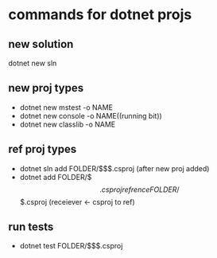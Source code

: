 # commands for dotnet projs

## new solution 
dotnet new sln

## new proj types
+ dotnet new mstest -o NAME
+ dotnet new console -o NAME((running bit))
+ dotnet new classlib -o NAME

## ref proj types
+ dotnet sln add FOLDER/$$$.csproj (after new proj added)
+ dotnet add FOLDER/$$$.csproj refrence FOLDER/$$$.csproj (receiever <- csproj to ref) 

## run tests
+ dotnet test FOLDER/$$$.csproj
 

